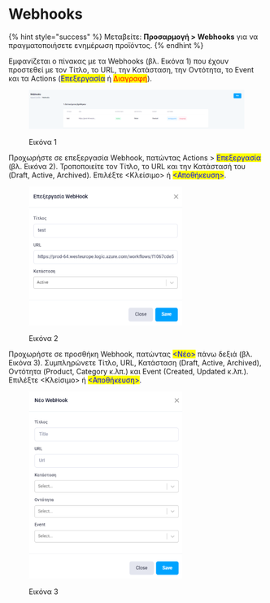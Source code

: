 # Webhooks

{% hint style="success" %}
Μεταβείτε: **Προσαρμογή > Webhooks** για να πραγματοποιήσετε ενημέρωση προϊόντος.
{% endhint %}

Εμφανίζεται ο πίνακας με τα Webhooks (βλ. Εικόνα 1) που έχουν προστεθεί με τον Τίτλο, το URL, την Κατάσταση, την Οντότητα, το Event και τα Actions (<mark style="color:blue;">Επεξεργασία</mark> ή <mark style="color:red;">Διαγραφή</mark>).

<figure><img src="../.gitbook/assets/ScreenHunter 956.png" alt=""><figcaption><p>Εικόνα 1</p></figcaption></figure>



Προχωρήστε σε επεξεργασία Webhook, πατώντας Actions > <mark style="color:blue;">Επεξεργασία</mark> (βλ. Εικόνα 2). Τροποποιείτε τον Τίτλο, το URL και την Κατάστασή του (Draft, Active, Archived). Επιλέξτε <Κλείσιμο> ή <mark style="color:blue;"><Αποθήκευση></mark>.&#x20;

<figure><img src="../.gitbook/assets/ScreenHunter 957.png" alt="" width="302"><figcaption><p>Εικόνα 2</p></figcaption></figure>



Προχωρήστε σε προσθήκη Webhook, πατώντας <mark style="color:blue;"><Νέο></mark> πάνω δεξιά (βλ. Εικόνα 3). Συμπληρώνετε Τίτλο, URL, Κατάσταση (Draft, Active, Archived), Οντότητα (Product, Category κ.λπ.) και Event (Created, Updated κ.λπ.). Επιλέξτε <Κλείσιμο> ή <mark style="color:blue;"><Αποθήκευση></mark>.&#x20;

<figure><img src="../.gitbook/assets/ScreenHunter 958.png" alt="" width="302"><figcaption><p>Εικόνα 3</p></figcaption></figure>
